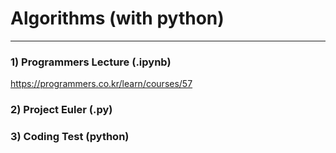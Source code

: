 # Algorithms (with python)
-----

### 1) Programmers Lecture (.ipynb)       
https://programmers.co.kr/learn/courses/57

### 2) Project Euler (.py)

### 3) Coding Test (python)

